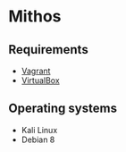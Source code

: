 # Mithos

## Requirements

- [Vagrant](https://www.vagrantup.com/downloads.html)
- [VirtualBox](https://www.virtualbox.org/wiki/Downloads)

## Operating systems

- Kali Linux
- Debian 8
